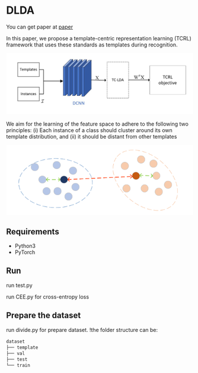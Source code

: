 # DLDA

You can get paper at [paper](https://doi.org/10.1007/s11042-024-19589-8)

In this paper, we propose a template-centric representation learning (TCRL) framework that uses these standards as templates during recognition. 

![framework](fig/framework.png "framework")

We aim for the learning of the feature space to adhere to the following two principles: (i) Each instance of a class should cluster around its own template distribution, and (ii) it should be distant from other templates

![principles](fig/principles.png "principles")


## Requirements

* Python3
* PyTorch


## Run

run test.py

run CEE.py for cross-entropy loss

## Prepare the dataset
run divide.py for prepare dataset.
!the folder structure can be:

```
dataset 
├── template
├── val
├── test
└── train

```

